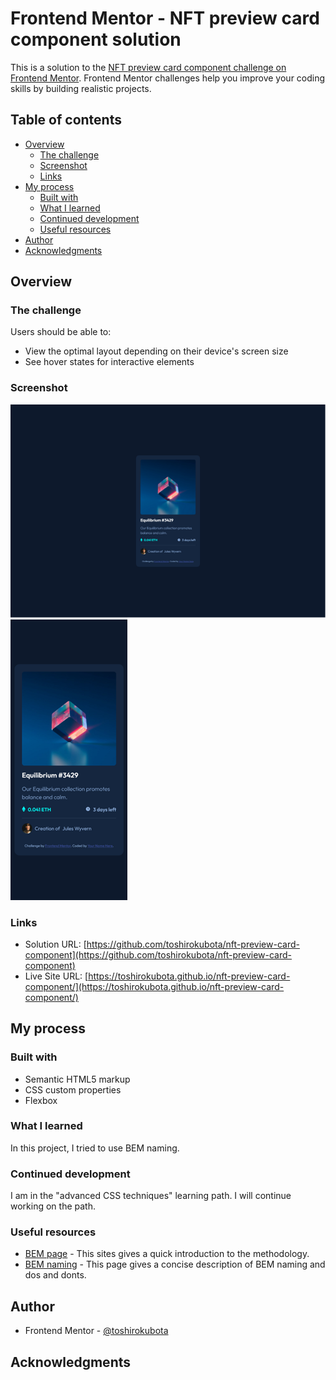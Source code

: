 # Frontend Mentor - NFT preview card component solution

This is a solution to the [NFT preview card component challenge on Frontend Mentor](https://www.frontendmentor.io/challenges/nft-preview-card-component-SbdUL_w0U). Frontend Mentor challenges help you improve your coding skills by building realistic projects. 

## Table of contents

- [Overview](#overview)
  - [The challenge](#the-challenge)
  - [Screenshot](#screenshot)
  - [Links](#links)
- [My process](#my-process)
  - [Built with](#built-with)
  - [What I learned](#what-i-learned)
  - [Continued development](#continued-development)
  - [Useful resources](#useful-resources)
- [Author](#author)
- [Acknowledgments](#acknowledgments)

## Overview

### The challenge

Users should be able to:

- View the optimal layout depending on their device's screen size
- See hover states for interactive elements

### Screenshot

![screenshot - Desktop](./screenshotDesktop.png)
![screenshot - Mobile](./screenshotMobile.png)

### Links

- Solution URL: [https://github.com/toshirokubota/nft-preview-card-component](https://github.com/toshirokubota/nft-preview-card-component)
- Live Site URL: [https://toshirokubota.github.io/nft-preview-card-component/](https://toshirokubota.github.io/nft-preview-card-component/)

## My process

### Built with

- Semantic HTML5 markup
- CSS custom properties
- Flexbox

### What I learned

In this project, I tried to use BEM naming.

### Continued development

I am in the "advanced CSS techniques" learning path. I will continue working on the path.

### Useful resources

- [BEM page](https://getbem.com) - This sites gives a quick introduction to the methodology.
- [BEM naming](https://getbem.com/naming/) - This page gives a concise description of BEM naming and dos and donts.

## Author

- Frontend Mentor - [@toshirokubota](https://www.frontendmentor.io/profile/toshirokubota)

## Acknowledgments

